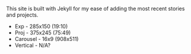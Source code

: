 This site is built with Jekyll for my ease of adding the most recent stories and projects.

* Exp - 285x150 (19:10)
* Proj - 375x245 (75:49)
* Carousel - 16x9 (908x511)
* Vertical - N/A?
